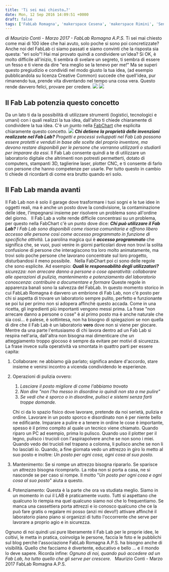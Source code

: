 ```yaml
---
title: 'Ti sei mai chiesto…?'
date: Mon, 12 Sep 2016 14:09:51 +0000
draft: false
tags: ['FabLab Romagna', 'makerspace Cesena', 'makerspace Rimini', 'Senza categoria']
---
```


_di Maurizio Conti - Marzo 2017 - FabLab Romagna A.P.S._ Ti sei mai chiesto come mai di 100 idee che hai avuto, solo poche si sono poi concretizzate? Anche noi del FabLab ci siamo passati e siamo convinti che la risposta sia questa: "eri solo"! Hai mai provato quindi a condividere un'idea? Si OK, è molto difficile all'inizio, ti sembra di svelare un segreto, ti sembra di essere un fesso e ti viene da dire "era meglio se la tenevo per me!" Ma se superi questo pregiudizio e condividi nel modo giusto la tua idea, (ad esempio pubblicandola su licenza Creative Common) succede che quell'idea, pur rimanendo tua, prende vita diventando nel tempo una cosa vera. Questo rende davvero felici, provare per credere. ![](http://fablabromagna.org/blog/wp-content/uploads/2016/09/090916_1402_Tiseimaichi1.png) ![](http://fablabromagna.org/blog/wp-content/uploads/2016/09/090916_1402_Tiseimaichi2.png)

Il Fab Lab potenzia questo concetto
-----------------------------------

Da un lato ti da la possibilità di utilizzare strumenti (logistici, tecnologici e umani) con i quali realizzi la tua idea, dall'altro ti chiede chiaramente di condividere la tua idea. C'è un punto nella [FabChart](http://fab.cba.mit.edu/about/charter/) che esplicita chiaramente questo concetto. ![](http://fablabromagna.org/blog/wp-content/uploads/2016/09/090916_1402_Tiseimaichi3.png) **_Chi detiene la proprietà delle invenzioni realizzate nel Fab Lab?_** _Progetti e processi sviluppati nel Fab Lab possono essere protetti e venduti in base alle scelte del proprio inventore, ma devono restare disponibili per le persone che vorranno utilizzarli o studiarli per imparare da essi._ Il Fab Lab consente quindi a te di utilizzare un laboratorio digitale che altrimenti non potresti permetterti, dotato di computers, stampanti 3D, taglierine laser, plotter CNC, e ti consente di farlo con persone che hanno competenze per usarle. Per tutto questo in cambio ti chiede di ricordarti di come era brutto quando eri solo.

Il Fab Lab manda avanti
-----------------------

Il Fab Lab non è solo il garage dove trasformare i tuoi sogni e le tue idee in oggetti reali, ma è anche un posto dove la condivisione, la contaminazione delle idee, l'impegnarsi insieme per risolvere un problema sono all'ordine del giorno.   Il Fab Lab a volte rende difficile concentrasi su un problema, per questo nella FabChart c'è un punto dove dice: **_Chi può utilizzare il Fab Lab?_** _I Fab Lab sono disponibili come risorsa comunitaria e offrono libero accesso alle persone così come accesso programmato in funzione di specifiche attività._ La parolina magica qui è **_accesso programmato_** che significa che, se vuoi, puoi venire in giorni particolari dove non trovi la solita confusione di persone che interagiscono tra loro molto animatamente, ma trovi solo poche persone che lavorano concentrate sul loro progetto, disturbandosi il meno possibile.   Nella FabChart poi ci sono delle regole che sono esplicite. Ad esempio: **_Quali le responsabilità degli utilizzatori?_** _sicurezza: non arrecare danno a persone o cose_ _operatività: collaborare alle operazioni di pulizia, mantenimento e potenziamento del laboratorio_ _conoscenza: contribuire a documentare e formare_ Queste regole in apparenza banali sono la salvezza del FabLab. In questo momento storico in cui FabLab Romagna è davvero un embrione di Fab Lab, non c'è posto per chi si aspetta di trovare un laboratorio sempre pulito, perfetto e funzionante se poi lui per primo non si adopera affinchè questo accada. Come in una ricetta, gli ingredienti più importanti vengono messi prima. La frase "non arrecare danno a persone o cose" è al primo posto ma è anche naturale che sia così… è palese, è sottintesa, non ha bisogno di spiegazioni se non quella di dire che il Fab Lab è un laboratorio **vero** dove non si viene per giocare. Mentre da una parte l'entusiasmo di chi lavora dentro ad un Fab Lab si respira nell'aria, dall'altra non bisogna mai dimenticare che un atteggiamento troppo giocoso è sempre da evitare per motivi di sicurezza. La frase invece sulla operatività va smontata in quattro parti per essere capita:

1.  Collaborare: ne abbiamo già parlato; significa andare d'accordo, stare insieme e venirsi incontro a vicenda condividendo le esperienze.
2.  Operazioni di pulizia ovvero:
    
    1.  _Lasciare il posto migliore di come l'abbiamo trovato_
    2.  _Non dire "non l'ho messo in disordine io quindi non sta a me pulire"_
    3.  _Se vedi che è sporco o in disordine, pulisci e sistemi senza farti troppe domande._
    
    Chi ci da lo spazio fisico dove lavorare, pretende da noi serietà, pulizia e ordine. Lavorare in un posto sporco e disordinato non è per niente bello ne edificante. Imparare a pulire e a tenere in ordine le cose è importante, spesso è il primo compito al quale un tecnico viene chiamato. Quando riparo un PC ad esempio, prima lo pulisco. Quando uso il plotter per il legno, pulisco i trucioli con l'aspirapolvere anche se non sono i miei. Quando vedo dei trucioli nel trapano a colonna, li pulisco anche se non li ho lasciati io. Quando, a fine giornata vedo un attrezzo in giro lo metto al suo posto e inoltre: _Un posto per ogni cosa, ogni cosa al suo posto._
3.  Mantenimento: Se si rompe un attrezzo bisogna ripararlo. Se sparisce un attrezzo bisogna ricomprarlo. La roba non si porta a casa, ne si nasconde se per caso si rompe. Il motto "_Un posto per ogni cosa e ogni cosa al suo posto_" aiuta a questo.
4.  Potenziamento: Questa è la parte che ora va studiata meglio. Siamo in un momento in cui il LAB è praticamente vuoto. Tutti si aspettano che qualcuno lo riempia ma quel qualcuno siamo noi che lo frequentiamo. Se manca una cassettiera porta attrezzi e io conosco qualcuno che ce la può fare gratis o regalare mi posso (anzi mi devo!!) attivare affinché il laboratorio piano piano si organizzi di tutto l'occorrente che serve per lavorare a proprio agio e in sicurezza.

Ognuno di noi quindi usi pure liberamente il Fab Lab per le proprie idee, le coltivi, le metta in pratica, coinvolga le persone, faccia le foto e le pubblichi sul blog perchè l'associazione FabLab Romagna A.P.S. ha bisogno anche di visibilità. Quello che facciamo è divertente, educativo e bello ... e il mondo lo deve sapere. Ricorda infine: _Ognuno di noi, quando può accedere ad un Fab Lab, ha tutto quello che gli serve per crescere._   Maurizio Conti - Marzo 2017 FabLab Romagna A.P.S.